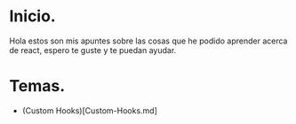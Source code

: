 # Inicio. 
Hola estos son mis apuntes sobre las cosas que he podido aprender acerca de react, espero te guste y te puedan ayudar.

# Temas.
* (Custom Hooks)[Custom-Hooks.md]


